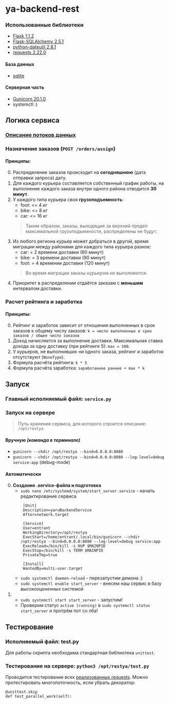 # ya-backend-rest

### Использованные библиотеки
- [Flask                  1.1.2](https://flask.palletsprojects.com/en/1.1.x/)
- [Flask-SQLAlchemy       2.5.1](https://flask-sqlalchemy.palletsprojects.com/en/2.x/)
- [python-dateutil        2.8.1](https://dateutil.readthedocs.io/en/stable/index.html)
- [requests               2.22.0](https://pypi.org/project/requests/)

#### База данных
- [sqlite](https://www.sqlite.org/index.html)

#### Серверная часть
- [Gunicorn 20.1.0](https://gunicorn.org/)
- systemctl :)

## Логика сервиса
### [Описание потоков данных](ROUTES.md)
### Назначение заказов (`POST /orders/assign`)
#### Принципы:
0. Распределение заказов происходит на **сегодняшнюю** (дата отправки запроса) дату.
1. Для каждого курьера составляется собственный график работы, на выполнение каждого заказа внутри одного района отводится **30 минут**.
2. У каждого типа курьера своя **грузоподъемность**:
   - foot: <= 4 кг
   - bike: <= 8 кг
   - car: <= 16 кг
   > Таким образом, заказы, выходящие за верхний предел максимальной грузоподъемности, распределены не будут.
3. Из любого региона курьер может добраться в другой, время миграции между районами для каждого типа курьера разное:
   - car: = 2 времени доставки (60 минут)
   - bike: = 3 времени доставки (90 минут)
   - foot: = 4 времении доставки (120 минут)
   > Во время миграции заказы курьером не выполняются.
4. Приоритет в распределении отдаётся заказам с **меньшим** интервалом доставки.

### Расчет рейтинга и заработка
#### Принципы:
0. Рейтинг и заработок зависит от отношения выполненных в срок заказов к общему числу заказов: `k = число выполненных в срок заказов / общее число заказов`
1. Доход начисляется за выполнение доставки. Максимальная ставка дохода за одну доставку (при рейтинге 5): `max = 500`.
2. У курьеров, не выполнивших ни одного заказа, рейтинг и заработок отсутствуют (`NoneType`).
3. Формула расчёта рейтинга: `k * 5`
4. Формула расчёта заработка: `заработанное раннее + max * k`

## Запуск
### Главный исполняемый файл: `service.py`

### Запуск на сервере
> Путь хранения сервиса, для которого строится описание: `/opt/restya`
#### Вручную *(команда в терминале)*
- `gunicorn --chdir /opt/restya --bind=0.0.0.0:8080`
- `gunicorn --chdir /opt/restya --bind=0.0.0.0:8080 --log-level=debug service:app` (debug-mode)
#### Автоматически
0. **Создание .service-файла и подготовка**
   - `sudo nano /etc/systemd/system/start_server.service` - начать редактирование сервиса
     ```
      [Unit]
      Description=yaruBackendService
      After=network.target

      [Service]
      User=entrant
      WorkingDirectory=/opt/restya
      ExecStart=/home/entrant/.local/bin/gunicorn --chdir /opt/restya --bind=0.0.0.0:8080 --log-level=debug service:app
      ExecReload=/bin/kill -s HUP $MAINPID
      ExecStop=/bin/kill -s TERM $MAINPID
      PrivateTmp=true

      [Install]
      WantedBy=multi-user.target
     ```
   - `sudo systemctl daemon-reload` - перезапустим демона :)
   - `sudo systemctl enable start_server` - внесем наш сервис в базу *высокооцененных* системой
 1. - `sudo systemctl start start_server` - запустим!
    - Проверим статус `active (running)` в `sudo systemctl status start_server` и протрём пот со лба! 
 
 ## Тестирование
 ### Исполняемый файл: test.py
 Для работы скрипта необходима стандартная библиотека `unittest`.
 ### Тестирование на сервере: `python3 /opt/restya/test.py`
 Проводится тестирование всех [реализованных requests](ROUTES.md). Можно протестировать многопоточность, если убрать декоратор:
 ```
 @unittest.skip
 def test_parallel_work(self):
 ```
